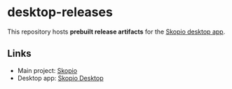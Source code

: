 # desktop-releases

This repository hosts **prebuilt release artifacts** for the [Skopio desktop app](https://github.com/Skopio-app/skopio/tree/main/apps/desktop).

## Links
- Main project: [Skopio](https://github.com/Skopio-app/skopio)
- Desktop app: [Skopio Desktop](https://github.com/Skopio-app/skopio/tree/main/apps/desktop)
